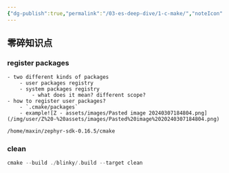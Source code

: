 ```yaml
---
{"dg-publish":true,"permalink":"/03-es-deep-dive/1-c-make/","noteIcon":"","created":"2024-03-07T18:45:55.887+01:00","updated":"2024-05-25T20:15:58.254+02:00"}
---
```


## 零碎知识点

### register packages
	- two different kinds of packages
		- user packages registry
		- system packages registry
			- what does it mean? different scope?
	- how to register user packages?
		- `.cmake/packages`
		- example![Z - assets/images/Pasted image 20240307184804.png](/img/user/Z%20-%20assets/images/Pasted%20image%2020240307184804.png)
```bash
/home/maxin/zephyr-sdk-0.16.5/cmake
```

### clean
```c
cmake --build ./blinky/.build --target clean
```